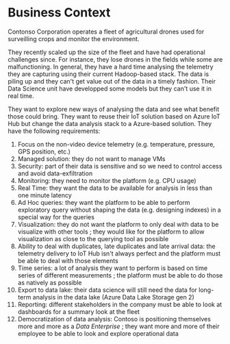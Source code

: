 # Business Context

Contonso Corporation operates a fleet of agricultural drones used for surveilling crops and monitor the environment.

They recently scaled up the size of the fleet and have had operational challenges since.  For instance, they lose drones in the fields while some are malfunctioning.  In general, they have a hard time analysing the telemetry they are capturing using their current Hadoop-based stack.  The data is piling up and they can't get value out of the data in a timely fashion.  Their Data Science unit have developped some models but they can't use it in real time.

They want to explore new ways of analysing the data and see what benefit those could bring.  They want to reuse their IoT solution based on Azure IoT Hub but change the data analysis stack to a Azure-based solution.  They have the following requirements:

1.   Focus on the non-video device telemetry (e.g. temperature, pressure, GPS position, etc.)
1.   Managed solution:  they do not want to manage VMs
1.   Security:  part of their data is sensitive and so we need to control access and avoid data-exfiltration
1.   Monitoring:  they need to monitor the platform (e.g. CPU usage)
1.   Real Time:  they want the data to be available for analysis in less than one minute latency
1.   Ad Hoc queries:  they want the platform to be able to perform exploratory query without shaping the data (e.g. designing indexes) in a special way for the queries
1.   Visualization:  they do not want the platform to only deal with data to be visualize with other tools ; they would like for the platform to allow visualization as close to the querying tool as possible
1.   Ability to deal with duplicates, late duplicates and late arrival data:  the telemetry delivery to IoT Hub isn't always perfect and the platform must be able to deal with those elements
1.   Time series:  a lot of analysis they want to perform is based on time series of different measurements ; the platform must be able to do those as natively as possible
1.   Export to data lake:  their data science will still need the data for long-term analysis in the data lake (Azure Data Lake Storage gen 2)
1.   Reporting:  different stakeholders in the company must be able to look at dashboards for a summary look at the fleet
1.   Democratization of data analysis:  Contoso is positioning themselves more and more as a *Data Enterprise* ; they want more and more of their employee to be able to look and explore operational data
